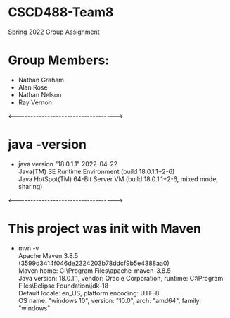 # CSCD488-Team8

Spring 2022 Group Assignment

# Group Members:
  - Nathan Graham
  - Alan Rose
  - Nathan Nelson
  - Ray Vernon

<----------------------------------->

# java -version
- java version "18.0.1.1" 2022-04-22  
  Java(TM) SE Runtime Environment (build 18.0.1.1+2-6)  
  Java HotSpot(TM) 64-Bit Server VM (build 18.0.1.1+2-6, mixed mode, sharing)  

<----------------------------------->
# This project was init with Maven

- mvn -v  
  Apache Maven 3.8.5 (3599d3414f046de2324203b78ddcf9b5e4388aa0)  
  Maven home: C:\Program Files\apache-maven-3.8.5  
  Java version: 18.0.1.1, vendor: Oracle Corporation, runtime: C:\Program Files\Eclipse Foundation\jdk-18  
  Default locale: en_US, platform encoding: UTF-8  
  OS name: "windows 10", version: "10.0", arch: "amd64", family: "windows"  

